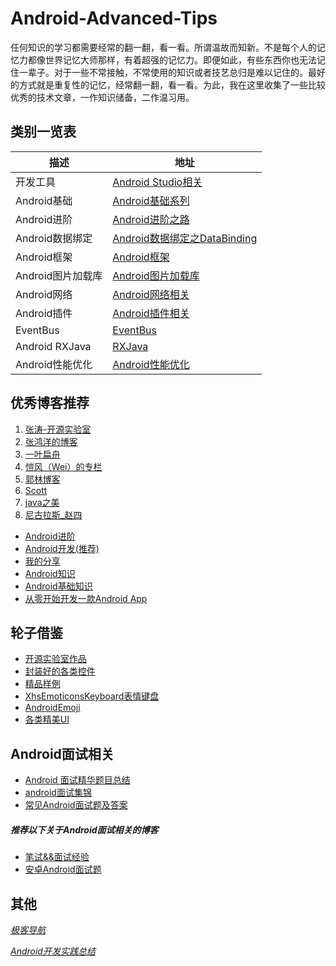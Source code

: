 # Android-Advanced-Tips
任何知识的学习都需要经常的翻一翻，看一看。所谓温故而知新。不是每个人的记忆力都像世界记忆大师那样，有着超强的记忆力。即便如此，有些东西你也无法记住一辈子。对于一些不常接触，不常使用的知识或者技艺总归是难以记住的。最好的方式就是重复性的记忆，经常翻一翻，看一看。为此，我在这里收集了一些比较优秀的技术文章，一作知识储备，二作温习用。

## **类别一览表**
|     描述     |     地址     |
|--------|--------|
|   开发工具     |    [Android Studio相关](https://github.com/ElvenShi/Android-Advanced-Tips/blob/master/Android%20Technical%20articles/Android%20IDE/Android_Studio.md)    |
|   Android基础     |   [Android基础系列](https://github.com/ElvenShi/Android-Advanced-Tips/blob/master/Android%20Technical%20articles/Android%20Base/Android_Base.md)     |
| Android进阶 | [Android进阶之路](https://github.com/ElvenShi/Android-Advanced-Tips/blob/master/Android%20Technical%20articles/Android%20Advanced/Android_Advanced.md) |
| Android数据绑定|[Android数据绑定之DataBinding](https://github.com/ElvenShi/Android-Advanced-Tips/blob/master/Android%20Technical%20articles/Android%20DataBinding/Android_DataBinding.md)|
| Android框架 | [Android框架](https://github.com/ElvenShi/Android-Advanced-Tips/blob/master/Android%20Technical%20articles/Android%20Framework/Android_Framework.md) |
| Android图片加载库 | [Android图片加载库](https://github.com/ElvenShi/Android-Advanced-Tips/blob/master/Android%20Technical%20articles/Android%20ImageLoager/Android_ImageLoader.md) |
| Android网络 | [Android网络相关](https://github.com/ElvenShi/Android-Advanced-Tips/blob/master/Android%20Technical%20articles/Android%20network/Android_network.md) |
| Android插件 | [Android插件相关](https://github.com/ElvenShi/Android-Advanced-Tips/blob/master/Android%20Technical%20articles/Android%20Plugin/Android_Plugin.md) |
| EventBus | [EventBus](https://github.com/ElvenShi/Android-Advanced-Tips/blob/master/Android%20Technical%20articles/Android%20EventBus/Android_EventBus.md) |
| Android RXJava | [RXJava](https://github.com/ElvenShi/Android-Advanced-Tips/blob/master/Android%20Technical%20articles/Android%20RXJava/Android_Plugin.md) |
| Android性能优化 | [Android性能优化](https://github.com/ElvenShi/Android-Advanced-Tips/blob/master/Android%20Technical%20articles/Android%20performance%20optimization/Android_PO.md) |


## **优秀博客推荐**
1. [张涛-开源实验室](http://kymjs.com/)
2. [张鸿洋的博客](http://blog.csdn.net/lmj623565791/article/category/2210589)
3. [一叶扁舟](http://blog.csdn.net/jdsjlzx/article/category/844737)
4. [愷风（Wei）的专栏](http://blog.csdn.net/flowingflying/article/details/4547084)
5. [郭林博客](http://blog.csdn.net/guolin_blog?viewmode=contents)
6. [Scott](http://blog.csdn.net/liuhe688?viewmode=contents)
7. [java之美](http://blog.csdn.net/zhangerqing?viewmode=contents)
8. [尼古拉斯_赵四](http://blog.csdn.net/jiangwei0910410003?viewmode=contents)


- [Android进阶](http://www.jianshu.com/collection/eabd59e64a0f)
- [Android开发(推荐)](http://www.jianshu.com/collection/0dc880a2c73c)
- [我的分享 ](http://toutiao.io/u/226218)
- [Android知识](http://www.jianshu.com/collection/3fde3b545a35)
- [Android基础知识](http://www.jianshu.com/collection/fd95137b490a)
- [从零开始开发一款Android App](http://www.jianshu.com/p/a58d15ef5c8b)

## 轮子借鉴
- [开源实验室作品](http://kymjs.com/works/)
- [封装好的各类控件](http://www.23code.com/)
- [精品样例](http://www.itlanbao.com/preview.aspx#1,0)
- [XhsEmoticonsKeyboard表情键盘](https://github.com/w446108264/XhsEmoticonsKeyboard)
- [AndroidEmoji](https://github.com/w446108264/AndroidEmoji)
- [各类精美UI](awesome-android-ui)

## Android面试相关
- [Android 面试精华题目总结](http://blog.csdn.net/lmj623565791/article/details/24015867#comments)
- [android面试集锦](http://blog.csdn.net/superjunjin/article/category/1192401)
- [常见Android面试题及答案](http://www.xuebuyuan.com/2018214.html)

##### 推荐以下关于Android面试相关的博客
- [笔试&&面试经验](http://www.jianshu.com/collection/21da9eb13cae)
- [安卓Android面试题](http://www.jianshu.com/collection/a72764a50f75)

## 其他
*[极客导航](http://www.jikedaohang.com/)*

*[Android开发实践总结](https://github.com/zeng1990java/android-practice-tips#android开发tips)*
